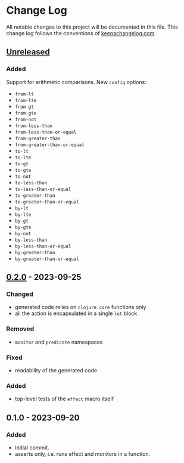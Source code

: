 # Change Log
All notable changes to this project will be documented in this file. This change log follows the conventions of [keepachangelog.com](http://keepachangelog.com/).

## [Unreleased]
### Added
Support for arithmetic comparisons. New `config` options:
- `from-lt`
- `from-lte`
- `from-gt`
- `from-gte`
- `from-not`
- `from-less-than`
- `from-less-than-or-equal`
- `from-greater-than`
- `from-greater-than-or-equal`
- `to-lt`
- `to-lte`
- `to-gt`
- `to-gte`
- `to-not`
- `to-less-than`
- `to-less-than-or-equal`
- `to-greater-than`
- `to-greater-than-or-equal`
- `by-lt`
- `by-lte`
- `by-gt`
- `by-gte`
- `by-not`
- `by-less-than`
- `by-less-than-or-equal`
- `by-greater-than`
- `by-greater-than-or-equal`

## [0.2.0] - 2023-09-25
### Changed
- generated code relies on `clojure.core` functions only
- all the action is encapsulated in a single `let` block

### Removed
- `monitor` and `predicate` namespaces

### Fixed
- readability of the generated code

### Added
- top-level tests of the `effect` macro itself

## 0.1.0 - 2023-09-20
### Added
- Initial commit.
- asserts only, i.e. runs effect and monitors in a function.

[Unreleased]: https://github.com/eureton/effective/compare/0.2.0...HEAD
[0.2.0]: https://github.com/eureton/effective/compare/0.1.0...0.2.0
